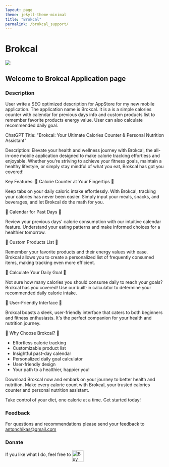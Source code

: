 ```yaml
---
layout: page
theme: jekyll-theme-minimal
title: "Brokcal"
permalink: /brokcal_support/
---
```


# Brokcal
![](https://ibb.co/q9JwPFd)

## Welcome to Brokcal Application page

### Description
User
write a SEO optimized description for AppStore for my new mobile application. The application name is Brokcal. It is a is a simple calories counter with calendar for previous days info and custom products list to remember favorite products energy value. User can also calculate recommended daily goal.

ChatGPT
Title: "Brokcal: Your Ultimate Calories Counter & Personal Nutrition Assistant"

Description:
Elevate your health and wellness journey with Brokcal, the all-in-one mobile application designed to make calorie tracking effortless and enjoyable. Whether you're striving to achieve your fitness goals, maintain a healthy lifestyle, or simply stay mindful of what you eat, Brokcal has got you covered!

Key Features:
🍏 Calorie Counter at Your Fingertips 🍏

Keep tabs on your daily caloric intake effortlessly. With Brokcal, tracking your calories has never been easier. Simply input your meals, snacks, and beverages, and let Brokcal do the math for you.

📅 Calendar for Past Days 📅

Review your previous days' calorie consumption with our intuitive calendar feature. Understand your eating patterns and make informed choices for a healthier tomorrow.

📝 Custom Products List 📝

Remember your favorite products and their energy values with ease. Brokcal allows you to create a personalized list of frequently consumed items, making tracking even more efficient.

🎯 Calculate Your Daily Goal 🎯

Not sure how many calories you should consume daily to reach your goals? Brokcal has you covered! Use our built-in calculator to determine your recommended daily calorie intake.

🤳 User-Friendly Interface 🤳

Brokcal boasts a sleek, user-friendly interface that caters to both beginners and fitness enthusiasts. It's the perfect companion for your health and nutrition journey.

🌟 Why Choose Brokcal? 🌟

- Effortless calorie tracking
- Customizable product list
- Insightful past-day calendar
- Personalized daily goal calculator
- User-friendly design
- Your path to a healthier, happier you!

Download Brokcal now and embark on your journey to better health and nutrition. Make every calorie count with Brokcal, your trusted calories counter and personal nutrition assistant.

Take control of your diet, one calorie at a time. Get started today!

### Feedback
For questions and recommendations please send your feedback to <antonchikas@gmail.com>

### Donate
If you like what I do, feel free to <a href='https://ko-fi.com/K3K56CCST' target='_blank'><img height='36' style='border:0px;height:36px' align="middle" src='https://cdn.ko-fi.com/cdn/kofi1.png?v=3' border='0' alt='Buy Me a Coffee at ko-fi.com' /></a>
